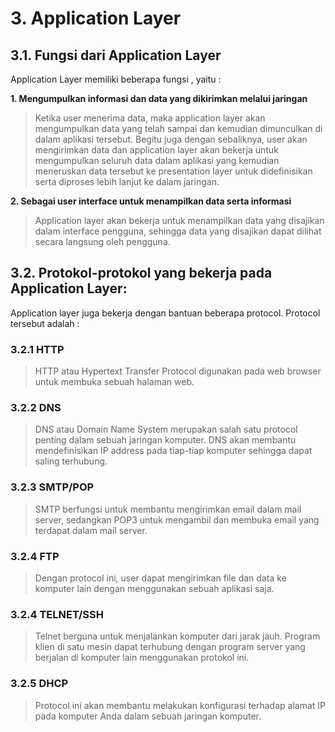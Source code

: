 # 3. Application Layer

## 3.1. Fungsi dari Application Layer
Application Layer memiliki beberapa fungsi , yaitu :

**1. Mengumpulkan informasi dan data yang dikirimkan melalui jaringan**
   
   >Ketika user menerima data, maka application layer akan mengumpulkan data yang telah sampai dan kemudian dimunculkan di dalam aplikasi tersebut.
   Begitu juga dengan sebaliknya, user akan mengirimkan data dan application layer akan bekerja untuk mengumpulkan seluruh data dalam aplikasi yang kemudian meneruskan data tersebut ke presentation layer untuk didefinisikan serta diproses lebih lanjut ke dalam jaringan.

**2. Sebagai user interface untuk menampilkan data serta informasi**
   
   >Application layer akan bekerja untuk menampilkan data yang disajikan dalam interface pengguna, sehingga data yang disajikan dapat dilihat secara langsung oleh pengguna.

## 3.2. Protokol-protokol yang bekerja pada Application Layer: 

Application layer juga bekerja dengan bantuan beberapa protocol. Protocol tersebut adalah :

### 3.2.1 HTTP
> HTTP atau Hypertext Transfer Protocol digunakan pada web browser untuk membuka sebuah halaman web.

### 3.2.2 DNS
> DNS atau Domain Name System merupakan salah satu protocol penting dalam sebuah jaringan komputer. DNS akan membantu mendefinisikan IP address pada tiap-tiap komputer sehingga dapat saling terhubung.


### 3.2.3 SMTP/POP
> SMTP berfungsi untuk membantu mengirimkan email dalam mail server, sedangkan POP3 untuk mengambil dan membuka email yang terdapat dalam mail server.


### 3.2.4 FTP
> Dengan protocol ini, user dapat mengirimkan file dan data ke komputer lain dengan menggunakan sebuah aplikasi saja.


### 3.2.4 TELNET/SSH
> Telnet berguna untuk menjalankan komputer dari jarak jauh.  Program klien di satu mesin dapat terhubung dengan program server yang berjalan di komputer lain menggunakan protokol ini.


### 3.2.5 DHCP
> Protocol ini akan membantu melakukan konfigurasi terhadap alamat IP pada komputer Anda dalam sebuah jaringan komputer.
